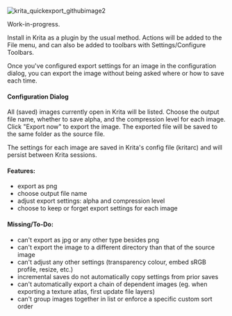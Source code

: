 ![krita_quickexport_githubimage2](https://github.com/user-attachments/assets/bbd4246b-fb55-42be-9cd8-c005b0b9be7c)

Work-in-progress.

Install in Krita as a plugin by the usual method. Actions will be added to the File menu, and can also be added to toolbars with Settings/Configure Toolbars.

Once you've configured export settings for an image in the configuration dialog, you can export the image without being asked where or how to save each time.

#### Configuration Dialog

All (saved) images currently open in Krita will be listed.
Choose the output file name, whether to save alpha, and the compression level for each image.
Click "Export now" to export the image. The exported file will be saved to the same folder as the source file.

The settings for each image are saved in Krita's config file (kritarc) and will persist between Krita sessions.

#### Features:
- export as png
- choose output file name
- adjust export settings: alpha and compression level
- choose to keep or forget export settings for each image

#### Missing/To-Do:
- can't export as jpg or any other type besides png
- can't export the image to a different directory than that of the source image
- can't adjust any other settings (transparency colour, embed sRGB profile, resize, etc.)
- incremental saves do not automatically copy settings from prior saves
- can't automatically export a chain of dependent images (eg. when exporting a texture atlas, first update file layers)
- can't group images together in list or enforce a specific custom sort order
